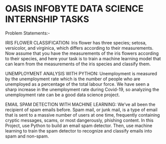 # OASIS INFOBYTE DATA SCIENCE INTERNSHIP TASKS

Problem Statements:-

IRIS FLOWER CLASSIFICATION:
Iris flower has three species; setosa, versicolor, and virginica, which differs according to their measurements. Now assume that you have the measurements of the iris flowers according to their species, and here your task is to train a machine learning model that can learn from the measurements of the iris species and classify them.

UNEMPLOYMENT ANALYSIS WITH PYTHON:
Unemployment is measured by the unemployment rate which is the number of people who are unemployed as a percentage of the total labour force. We have seen a sharp increase in the unemployment rate during Covid-19, so analyzing the unemployment rate can be a good data science project. 

EMAIL SPAM DETECTION WITH MACHINE LEARNING:
We’ve all been the recipient of spam emails before. Spam mail, or junk mail, is a type of email
that is sent to a massive number of users at one time, frequently containing cryptic
messages, scams, or most dangerously, phishing content. In this Project, use Python to build an email spam detector. Then, use machine learning to
train the spam detector to recognize and classify emails into spam and non-spam.
